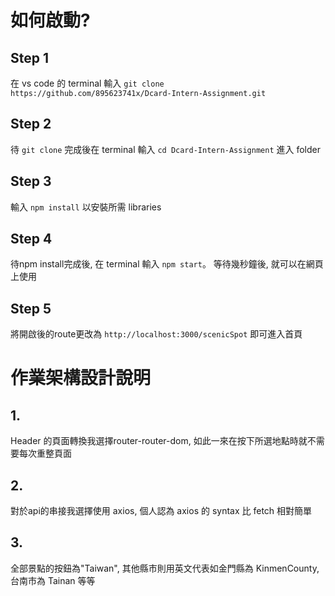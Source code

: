 # 如何啟動?

## Step 1

在 vs code 的 terminal 輸入 `git clone https://github.com/895623741x/Dcard-Intern-Assignment.git`



## Step 2

待 `git clone` 完成後在 terminal 輸入 `cd Dcard-Intern-Assignment` 進入 folder

## Step 3

輸入 `npm install` 以安裝所需 libraries


## Step 4

待npm install完成後, 在 terminal 輸入 `npm start`。 等待幾秒鐘後, 就可以在網頁上使用

## Step 5

將開啟後的route更改為 `http://localhost:3000/scenicSpot` 即可進入首頁

# 作業架構設計說明

## 1. 
Header 的頁面轉換我選擇router-router-dom, 如此一來在按下所選地點時就不需要每次重整頁面

## 2. 
對於api的串接我選擇使用 axios, 個人認為 axios 的 syntax 比 fetch 相對簡單

## 3.
全部景點的按鈕為"Taiwan", 其他縣市則用英文代表如金門縣為 KinmenCounty, 台南市為 Tainan 等等
